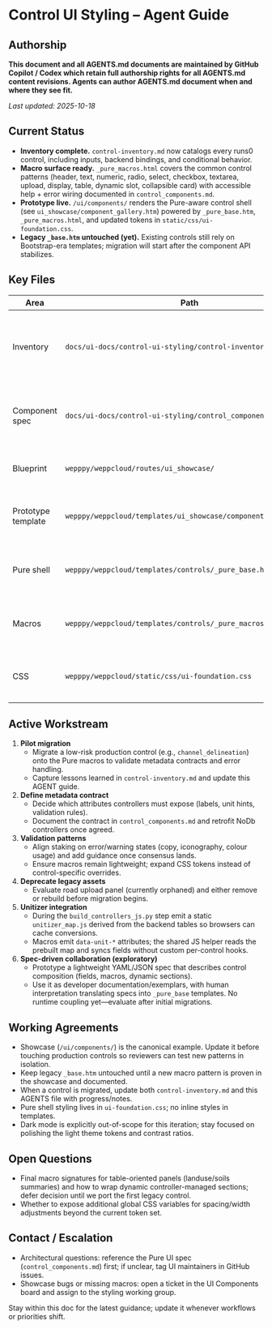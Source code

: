 # Control UI Styling – Agent Guide

## Authorship
**This document and all AGENTS.md documents are maintained by GitHub Copilot / Codex which retain full authorship rights for all AGENTS.md content revisions. Agents can author AGENTS.md document when and where they see fit.**

_Last updated: 2025-10-18_

## Current Status
- **Inventory complete.** `control-inventory.md` now catalogs every runs0 control, including inputs, backend bindings, and conditional behavior.
- **Macro surface ready.** `_pure_macros.html` covers the common control patterns (header, text, numeric, radio, select, checkbox, textarea, upload, display, table, dynamic slot, collapsible card) with accessible help + error wiring documented in `control_components.md`.
- **Prototype live.** `/ui/components/` renders the Pure-aware control shell (see `ui_showcase/component_gallery.htm`) powered by `_pure_base.htm`, `_pure_macros.html`, and updated tokens in `static/css/ui-foundation.css`.
- **Legacy `_base.htm` untouched (yet).** Existing controls still rely on Bootstrap-era templates; migration will start after the component API stabilizes.

## Key Files
| Area | Path | Notes |
| --- | --- | --- |
| Inventory | `docs/ui-docs/control-ui-styling/control-inventory.md` | Source of truth for control inputs, routes, and JS wiring. Update in sync with code changes. |
| Component spec | `docs/ui-docs/control-ui-styling/control_components.md` | Macro contracts, layout hierarchy, run-header guidance. |
| Blueprint | `wepppy/weppcloud/routes/ui_showcase/` | Flask blueprint for `/ui/components/` showcase. |
| Prototype template | `wepppy/weppcloud/templates/ui_showcase/component_gallery.htm` | Demonstrates shell + example fields. Expand with every new macro. |
| Pure shell | `wepppy/weppcloud/templates/controls/_pure_base.htm` | Block-based control structure (header, body grid, sidebar). |
| Macros | `wepppy/weppcloud/templates/controls/_pure_macros.html` | Early helper macros (`control_shell`, `text_field`, etc.). |
| CSS | `wepppy/weppcloud/static/css/ui-foundation.css` | Holds design tokens and new `.wc-control` styles. Extend here, not inline. |

## Active Workstream
1. **Pilot migration**  
   - Migrate a low-risk production control (e.g., `channel_delineation`) onto the Pure macros to validate metadata contracts and error handling.  
   - Capture lessons learned in `control-inventory.md` and update this AGENT guide.
2. **Define metadata contract**  
   - Decide which attributes controllers must expose (labels, unit hints, validation rules).  
   - Document the contract in `control_components.md` and retrofit NoDb controllers once agreed.
3. **Validation patterns**  
   - Align staking on error/warning states (copy, iconography, colour usage) and add guidance once consensus lands.  
   - Ensure macros remain lightweight; expand CSS tokens instead of control-specific overrides.
4. **Deprecate legacy assets**  
   - Evaluate road upload panel (currently orphaned) and either remove or rebuild before migration begins.
5. **Unitizer integration**  
   - During the `build_controllers_js.py` step emit a static `unitizer_map.js` derived from the backend tables so browsers can cache conversions.  
   - Macros emit `data-unit-*` attributes; the shared JS helper reads the prebuilt map and syncs fields without custom per-control hooks.
6. **Spec-driven collaboration (exploratory)**  
   - Prototype a lightweight YAML/JSON spec that describes control composition (fields, macros, dynamic sections).  
   - Use it as developer documentation/exemplars, with human interpretation translating specs into `_pure_base` templates. No runtime coupling yet—evaluate after initial migrations.

## Working Agreements
- Showcase (`/ui/components/`) is the canonical example. Update it before touching production controls so reviewers can test new patterns in isolation.
- Keep legacy `_base.htm` untouched until a new macro pattern is proven in the showcase and documented.
- When a control is migrated, update both `control-inventory.md` and this AGENTS file with progress/notes.
- Pure shell styling lives in `ui-foundation.css`; no inline styles in templates.
- Dark mode is explicitly out-of-scope for this iteration; stay focused on polishing the light theme tokens and contrast ratios.

## Open Questions
- Final macro signatures for table-oriented panels (landuse/soils summaries) and how to wrap dynamic controller-managed sections; defer decision until we port the first legacy control.
- Whether to expose additional global CSS variables for spacing/width adjustments beyond the current token set.

## Contact / Escalation
- Architectural questions: reference the Pure UI spec (`control_components.md`) first; if unclear, tag UI maintainers in GitHub issues.
- Showcase bugs or missing macros: open a ticket in the UI Components board and assign to the styling working group.

Stay within this doc for the latest guidance; update it whenever workflows or priorities shift.
